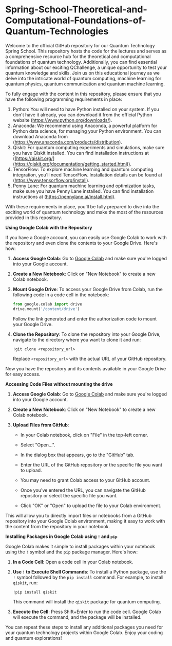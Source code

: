# Spring-School-Theoretical-and-Computational-Foundations-of-Quantum-Technologies

Welcome to the official GitHub repository for our Quantum Technology Spring School. This repository hosts the code for the lectures and serves as a comprehensive resource hub for the theoretical and computational foundations of quantum technology. Additionally, you can find essential information about our exciting QChallenge, a unique opportunity to test your quantum knowledge and skills. Join us on this educational journey as we delve into the intricate world of quantum computing, machine learning for quantum physics, quantum communication and quantum machine learning.


To fully engage with the content in this repository, please ensure that you have the following programming requirements in place:

1. Python: You will need to have Python installed on your system. If you don't have it already, you can download it from the official Python website (https://www.python.org/downloads/).
2. Anaconda: We recommend using Anaconda, a powerful platform for Python data science, for managing your Python environment. You can download Anaconda from (https://www.anaconda.com/products/distribution).
3. Qiskit: For quantum computing experiments and simulations, make sure you have Qiskit installed. You can find installation instructions at ([https://qiskit.org/](https://qiskit.org/documentation/getting_started.html)).
4. TensorFlow: To explore machine learning and quantum computing integration, you'll need TensorFlow. Installation details can be found at (https://www.tensorflow.org/install).
5. Penny Lane: For quantum machine learning and optimization tasks, make sure you have Penny Lane installed. You can find installation instructions at (https://pennylane.ai/install.html).

With these requirements in place, you'll be fully prepared to dive into the exciting world of quantum technology and make the most of the resources provided in this repository.

**Using Google Colab with the Repository**

If you have a Google account, you can easily use Google Colab to work with the repository and even clone the contents to your Google Drive. Here's how:

1. **Access Google Colab**: Go to [Google Colab](https://colab.research.google.com/) and make sure you're logged into your Google account.

2. **Create a New Notebook**: Click on "New Notebook" to create a new Colab notebook.

3. **Mount Google Drive**: To access your Google Drive from Colab, run the following code in a code cell in the notebook:

   ```python
   from google.colab import drive
   drive.mount('/content/drive')
   ```

   Follow the link generated and enter the authorization code to mount your Google Drive.

4. **Clone the Repository**: To clone the repository into your Google Drive, navigate to the directory where you want to clone it and run:

   ```shell
   !git clone <repository_url>
   ```

   Replace `<repository_url>` with the actual URL of your GitHub repository.

Now you have the repository and its contents available in your Google Drive for easy access.

**Accessing Code Files without mounting the drive**

1. **Access Google Colab**: Go to [Google Colab](https://colab.research.google.com/) and make sure you're logged into your Google account.

2. **Create a New Notebook**: Click on "New Notebook" to create a new Colab notebook.

3. **Upload Files from GitHub**:

   - In your Colab notebook, click on "File" in the top-left corner.

   - Select "Open...".

   - In the dialog box that appears, go to the "GitHub" tab.

   - Enter the URL of the GitHub repository or the specific file you want to upload.

   - You may need to grant Colab access to your GitHub account.

   - Once you've entered the URL, you can navigate the GitHub repository or select the specific file you want.

   - Click "OK" or "Open" to upload the file to your Colab environment.

This will allow you to directly import files or notebooks from a GitHub repository into your Google Colab environment, making it easy to work with the content from the repository in your notebook.

**Installing Packages in Google Colab using `!` and `pip`**

Google Colab makes it simple to install packages within your notebook using the `!` symbol and the `pip` package manager. Here's how:

1. **In a Code Cell**: Open a code cell in your Colab notebook.

2. **Use `!` to Execute Shell Commands**: To install a Python package, use the `!` symbol followed by the `pip install` command. For example, to install `qiskit`, run:

   ```shell
   !pip install qiskit
   ```

   This command will install the `qiskit` package for quantum computing.

3. **Execute the Cell**: Press Shift+Enter to run the code cell. Google Colab will execute the command, and the package will be installed.

You can repeat these steps to install any additional packages you need for your quantum technology projects within Google Colab. Enjoy your coding and quantum explorations!  








